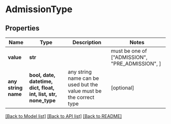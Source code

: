 # AdmissionType


## Properties
Name | Type | Description | Notes
------------ | ------------- | ------------- | -------------
**value** | **str** |  |  must be one of ["ADMISSION", "PRE_ADMISSION", ]
**any string name** | **bool, date, datetime, dict, float, int, list, str, none_type** | any string name can be used but the value must be the correct type | [optional]

[[Back to Model list]](../README.md#documentation-for-models) [[Back to API list]](../README.md#documentation-for-api-endpoints) [[Back to README]](../README.md)


